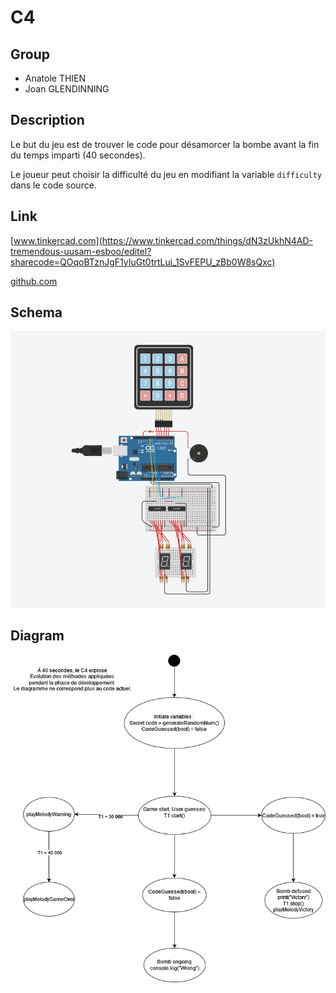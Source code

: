 # C4

## Group

- Anatole THIEN
- Joan GLENDINNING

## Description

Le but du jeu est de trouver le code pour désamorcer la bombe avant la fin du temps imparti (40 secondes).

Le joueur peut choisir la difficulté du jeu en modifiant la variable `difficulty` dans le code source.

## Link

[www.tinkercad.com](https://www.tinkercad.com/things/dN3zUkhN4AD-tremendous-uusam-esboo/editel?sharecode=QOqoBTznJgF1yIuGt0trtLui_1SvFEPU_zBb0W8sQxc)

[github.com](https://github.com/anatolethien/arduino-c4)

## Schema

![Schema](schema.png)

## Diagram

![Diagram](diagram.png)
